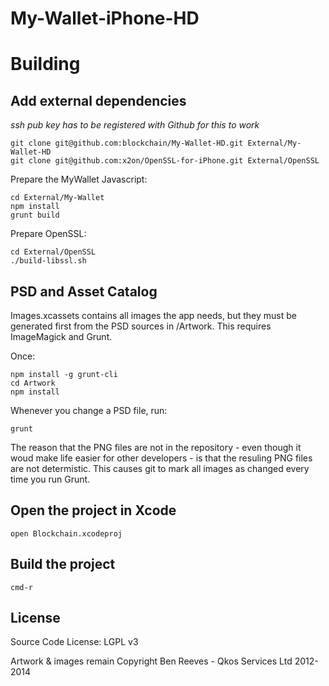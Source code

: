 # My-Wallet-iPhone-HD


# Building

## Add external dependencies

_ssh pub key has to be registered with Github for this to work_

    git clone git@github.com:blockchain/My-Wallet-HD.git External/My-Wallet-HD
    git clone git@github.com:x2on/OpenSSL-for-iPhone.git External/OpenSSL

Prepare the MyWallet Javascript:

    cd External/My-Wallet
    npm install
    grunt build

Prepare OpenSSL:

    cd External/OpenSSL
    ./build-libssl.sh

## PSD and Asset Catalog

Images.xcassets contains all images the app needs, but they must be generated first from the PSD sources in /Artwork. This requires ImageMagick and Grunt.

Once:

    npm install -g grunt-cli
    cd Artwork
    npm install    
 
Whenever you change a PSD file, run: 
  
    grunt

The reason that the PNG files are not in the repository - even though it woud make life easier for other developers - is that the resuling PNG files are not determistic. This causes git to mark all images as changed every time you run Grunt. 

## Open the project in Xcode

    open Blockchain.xcodeproj

## Build the project

    cmd-r


## License

Source Code License: LGPL v3

Artwork & images remain Copyright Ben Reeves - Qkos Services Ltd 2012-2014
